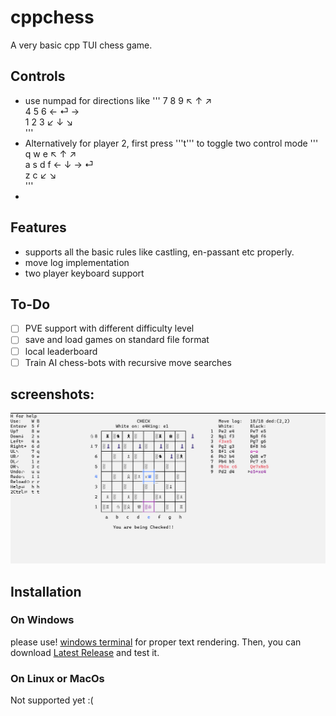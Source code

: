 ﻿# cppchess
 A very basic cpp TUI chess game.
 
## Controls
- use numpad for directions like
'''
7 8 9  ↖ ↑ ↗ \
4 5 6  ← ⏎ → \
1 2 3  ↙ ↓ ↘ \
  '''
- Alternatively for player 2, first press '''t''' to toggle two control mode
'''
q w e    ↖ ↑ ↗ \
a s d f  ← ↓ → ⏎\
z   c    ↙   ↘ \
  '''
- 

## Features
- supports all the basic rules like castling, en-passant etc properly.
- move log implementation
- two player keyboard support

## To-Do
- [ ] PVE support with different difficulty level
- [ ] save and load games on standard file format
- [ ] local leaderboard
- [ ] Train AI chess-bots with recursive move searches

## screenshots:
![game](assets/game.png)

## Installation
### On Windows
please use! [windows terminal](https://github.com/microsoft/terminal) for proper text rendering.
Then, you can download [Latest Release](https://github.com/Sreinumder/cppchess/releases/latest) and test it.

### On Linux or MacOs
Not supported yet :(
